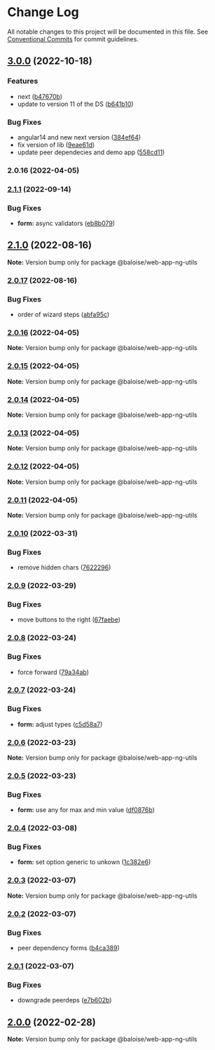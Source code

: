 # Change Log

All notable changes to this project will be documented in this file.
See [Conventional Commits](https://conventionalcommits.org) for commit guidelines.

## [3.0.0](https://github.com/baloise/web-app-ng-utils/compare/v2.1.1...v3.0.0) (2022-10-18)


### Features

* next ([b47670b](https://github.com/baloise/web-app-ng-utils/commit/b47670b081b7f387d613a1657c3603005d4b87b9))
* update to version 11 of the DS ([b641b10](https://github.com/baloise/web-app-ng-utils/commit/b641b10407dc8b3ad2ecefc0978db97b6ad00f73))


### Bug Fixes

* angular14 and new next version ([384ef64](https://github.com/baloise/web-app-ng-utils/commit/384ef645d39d994e7cce7b26b8fabaa02e6b9f32))
* fix version of lib ([9eae61d](https://github.com/baloise/web-app-ng-utils/commit/9eae61d21ac2800b5e1d9bb6c841c82e6b3e5f98))
* update peer dependecies and demo app ([558cd11](https://github.com/baloise/web-app-ng-utils/commit/558cd118b90557f201ecce54efd969fb3fb460c6))

### 2.0.16 (2022-04-05)



### [2.1.1](https://github.com/baloise/web-app-ng-utils/compare/v2.1.0...v2.1.1) (2022-09-14)


### Bug Fixes

* **form:** async validators ([eb8b079](https://github.com/baloise/web-app-ng-utils/commit/eb8b0792239a0303f0de23d76174024a4d683a4f))



## [2.1.0](https://github.com/baloise/web-app-ng-utils/compare/v2.0.17...v2.1.0) (2022-08-16)

**Note:** Version bump only for package @baloise/web-app-ng-utils





### [2.0.17](https://github.com/baloise/web-app-ng-utils/compare/v2.0.16...v2.0.17) (2022-08-16)


### Bug Fixes

* order of wizard steps ([abfa95c](https://github.com/baloise/web-app-ng-utils/commit/abfa95caf489c8a31ebbf9027b698cacc08233c2))



### [2.0.16](https://github.com/baloise/web-app-ng-utils/compare/v2.0.15...v2.0.16) (2022-04-05)

**Note:** Version bump only for package @baloise/web-app-ng-utils





### [2.0.15](https://github.com/baloise/web-app-ng-utils/compare/v2.0.14...v2.0.15) (2022-04-05)

**Note:** Version bump only for package @baloise/web-app-ng-utils





### [2.0.14](https://github.com/baloise/web-app-ng-utils/compare/v2.0.13...v2.0.14) (2022-04-05)

**Note:** Version bump only for package @baloise/web-app-ng-utils





### [2.0.13](https://github.com/baloise/web-app-ng-utils/compare/v2.0.12...v2.0.13) (2022-04-05)

**Note:** Version bump only for package @baloise/web-app-ng-utils





### [2.0.12](https://github.com/baloise/web-app-ng-utils/compare/v2.0.11...v2.0.12) (2022-04-05)

**Note:** Version bump only for package @baloise/web-app-ng-utils





### [2.0.11](https://github.com/baloise/web-app-ng-utils/compare/v2.0.10...v2.0.11) (2022-04-05)

**Note:** Version bump only for package @baloise/web-app-ng-utils





### [2.0.10](https://github.com/baloise/web-app-ng-utils/compare/v2.0.9...v2.0.10) (2022-03-31)


### Bug Fixes

* remove hidden chars ([7622296](https://github.com/baloise/web-app-ng-utils/commit/762229659b193bb2b6de908d5c8b6acdf32ed2ef))



### [2.0.9](https://github.com/baloise/web-app-ng-utils/compare/v2.0.8...v2.0.9) (2022-03-29)


### Bug Fixes

* move buttons to the right ([67faebe](https://github.com/baloise/web-app-ng-utils/commit/67faebeca11dfa3879578349454b1aa2a11426fc))



### [2.0.8](https://github.com/baloise/web-app-ng-utils/compare/v2.0.7...v2.0.8) (2022-03-24)


### Bug Fixes

* force forward ([79a34ab](https://github.com/baloise/web-app-ng-utils/commit/79a34ab7f038fc50963f2f8d17922487a1b1eb97))



### [2.0.7](https://github.com/baloise/web-app-ng-utils/compare/v2.0.6...v2.0.7) (2022-03-24)


### Bug Fixes

* **form:** adjust types ([c5d58a7](https://github.com/baloise/web-app-ng-utils/commit/c5d58a783cedd45d23fda1369080b719cc46a07a))



### [2.0.6](https://github.com/baloise/web-app-ng-utils/compare/v2.0.5...v2.0.6) (2022-03-23)

**Note:** Version bump only for package @baloise/web-app-ng-utils





### [2.0.5](https://github.com/baloise/web-app-ng-utils/compare/v2.0.4...v2.0.5) (2022-03-23)


### Bug Fixes

* **form:** use any for max and  min value ([df0876b](https://github.com/baloise/web-app-ng-utils/commit/df0876be2dec994ff35801a624bbe5b8e17eb80f))



### [2.0.4](https://github.com/baloise/web-app-ng-utils/compare/v2.0.3...v2.0.4) (2022-03-08)


### Bug Fixes

* **form:** set option generic to unkown ([1c382e6](https://github.com/baloise/web-app-ng-utils/commit/1c382e603d8dce21b97513477985ef2d01a94737))



### [2.0.3](https://github.com/baloise/web-app-ng-utils/compare/v2.0.2...v2.0.3) (2022-03-07)

**Note:** Version bump only for package @baloise/web-app-ng-utils





### [2.0.2](https://github.com/baloise/web-app-ng-utils/compare/v2.0.1...v2.0.2) (2022-03-07)


### Bug Fixes

* peer dependency forms ([b4ca389](https://github.com/baloise/web-app-ng-utils/commit/b4ca389ae0ffd1ef5a06516faea3d4d1405a08b9))



### [2.0.1](https://github.com/baloise/web-app-ng-utils/compare/v2.0.0...v2.0.1) (2022-03-07)


### Bug Fixes

* downgrade peerdeps ([e7b602b](https://github.com/baloise/web-app-ng-utils/commit/e7b602b8f18799869af8f239d0f1cc4673eafbfc))



## [2.0.0](https://github.com/baloise/web-app-ng-utils/compare/v1.3.2...v2.0.0) (2022-02-28)

**Note:** Version bump only for package @baloise/web-app-ng-utils
